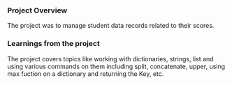 ### Project Overview

 The project was to manage student data records related to their scores.


### Learnings from the project

 The project covers topics like working with dictionaries, strings, list and using various commands on them including split, concatenate, upper, using max fuction on a dictionary and returning the Key, etc.


